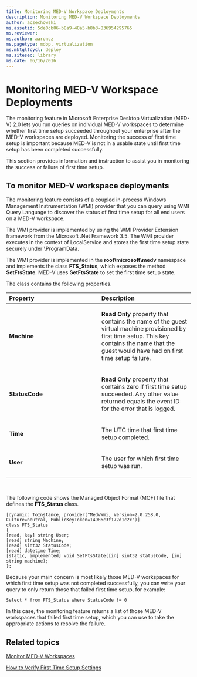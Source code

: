 ```yaml
---
title: Monitoring MED-V Workspace Deployments
description: Monitoring MED-V Workspace Deployments
author: aczechowski
ms.assetid: 5de0cb06-b8a9-48a5-b8b3-836954295765
ms.reviewer:
ms.author: aaroncz
ms.pagetype: mdop, virtualization
ms.mktglfcycl: deploy
ms.sitesec: library
ms.date: 06/16/2016
---
```



# Monitoring MED-V Workspace Deployments


The monitoring feature in Microsoft Enterprise Desktop Virtualization (MED-V) 2.0 lets you run queries on individual MED-V workspaces to determine whether first time setup succeeded throughout your enterprise after the MED-V workspaces are deployed. Monitoring the success of first time setup is important because MED-V is not in a usable state until first time setup has been completed successfully.

This section provides information and instruction to assist you in monitoring the success or failure of first time setup.

## To monitor MED-V workspace deployments


The monitoring feature consists of a coupled in-process Windows Management Instrumentation (WMI) provider that you can query using WMI Query Language to discover the status of first time setup for all end users on a MED-V workspace.

The WMI provider is implemented by using the WMI Provider Extension framework from the Microsoft .Net Framework 3.5. The WMI provider executes in the context of LocalService and stores the first time setup state securely under \\ProgramData.

The WMI provider is implemented in the **root\\microsoft\\medv** namespace and implements the class **FTS\_Status**, which exposes the method **SetFtsState**. MED-V uses **SetFtsState** to set the first time setup state.

The class contains the following properties.

<table>
<colgroup>
<col width="50%" />
<col width="50%" />
</colgroup>
<thead>
<tr class="header">
<th align="left">Property</th>
<th align="left">Description</th>
</tr>
</thead>
<tbody>
<tr class="odd">
<td align="left"><p><strong>Machine</strong></p></td>
<td align="left"><p><strong>Read Only</strong> property that contains the name of the guest virtual machine provisioned by first time setup. This key contains the name that the guest would have had on first time setup failure.</p></td>
</tr>
<tr class="even">
<td align="left"><p><strong>StatusCode</strong></p></td>
<td align="left"><p><strong>Read Only</strong> property that contains zero if first time setup succeeded. Any other value returned equals the event ID for the error that is logged.</p></td>
</tr>
<tr class="odd">
<td align="left"><p><strong>Time</strong></p></td>
<td align="left"><p>The UTC time that first time setup completed.</p></td>
</tr>
<tr class="even">
<td align="left"><p><strong>User</strong></p></td>
<td align="left"><p>The user for which first time setup was run.</p></td>
</tr>
</tbody>
</table>

 

The following code shows the Managed Object Format (MOF) file that defines the **FTS\_Status** class.

``` syntax
[dynamic: ToInstance, provider("MedvWmi, Version=2.0.258.0, Culture=neutral, PublicKeyToken=14986c3f172d1c2c")]
class FTS_Status
{
[read, key] string User;
[read] string Machine;
[read] sint32 StatusCode;
[read] datetime Time;
[static, implemented] void SetFtsState([in] sint32 statusCode, [in] string machine);
};
```

Because your main concern is most likely those MED-V workspaces for which first time setup was not completed successfully, you can write your query to only return those that failed first time setup, for example:

``` syntax
Select * from FTS_Status where StatusCode != 0
```

In this case, the monitoring feature returns a list of those MED-V workspaces that failed first time setup, which you can use to take the appropriate actions to resolve the failure.

## Related topics


[Monitor MED-V Workspaces](monitor-med-v-workspaces.md)

[How to Verify First Time Setup Settings](how-to-verify-first-time-setup-settings.md)

 

 






